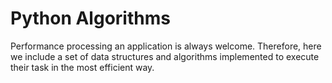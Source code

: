 # Python Algorithms

Performance processing an application is always welcome.
Therefore, here we include a set of data structures and algorithms implemented to 
execute their task in the most efficient way.
```
